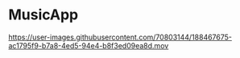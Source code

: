 # MusicApp



https://user-images.githubusercontent.com/70803144/188467675-ac1795f9-b7a8-4ed5-94e4-b8f3ed09ea8d.mov

